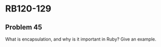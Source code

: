 # RB120-129
## Problem 45

What is encapsulation, and why is it important in Ruby? Give an example.

